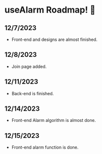 # useAlarm Roadmap! 🚀

## 12/7/2023
* Front-end and designs are almost finished.

## 12/8/2023
* Join page added.

## 12/11/2023
* Back-end is finished.

## 12/14/2023
* Front-end Alarm algorithm is almost done.

## 12/15/2023
* Front-end alarm function is done.

